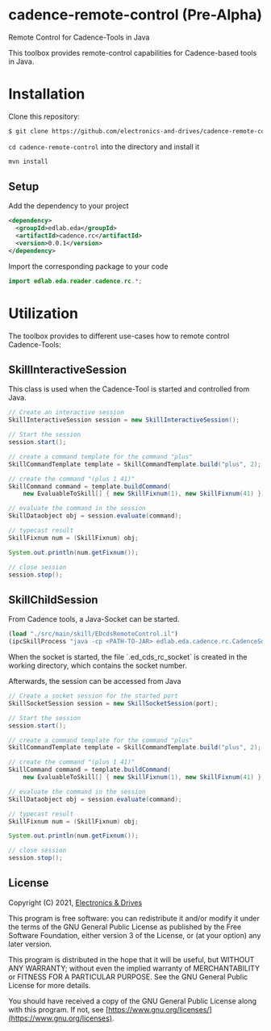 # cadence-remote-control (Pre-Alpha)

Remote Control for Cadence-Tools in Java

This toolbox provides remote-control capabilities for Cadence-based
tools in Java.

# Installation

Clone this repository:

```bash
$ git clone https://github.com/electronics-and-drives/cadence-remote-control.git
```

`cd cadence-remote-control` into the directory and install it

```bash
mvn install
```

## Setup
Add the dependency to your project

```xml
<dependency>
  <groupId>edlab.eda</groupId>
  <artifactId>cadence.rc</artifactId>
  <version>0.0.1</version>
</dependency>
```

Import the corresponding package to your code
```java
import edlab.eda.reader.cadence.rc.*;
```

# Utilization

The toolbox provides to different use-cases how to remote control 
Cadence-Tools:

## SkillInteractiveSession
This class is used when the Cadence-Tool is started and controlled from Java.

```java
// Create an interactive session
SkillInteractiveSession session = new SkillInteractiveSession();

// Start the session
session.start();

// create a command template for the command "plus"
SkillCommandTemplate template = SkillCommandTemplate.build("plus", 2);

// create the command "(plus 1 41)"
SkillCommand command = template.buildCommand(
    new EvaluableToSkill[] { new SkillFixnum(1), new SkillFixnum(41) });

// evaluate the command in the session
SkillDataobject obj = session.evaluate(command);

// typecast result
SkillFixnum num = (SkillFixnum) obj;

System.out.println(num.getFixnum());

// close session
session.stop();
```

## SkillChildSession


From Cadence tools, a Java-Socket can be started.

```lisp
(load "./src/main/skill/EDcdsRemoteControl.il")
(ipcSkillProcess "java -cp <PATH-TO-JAR> edlab.eda.cadence.rc.CadenceSocket")
```

When the socket is started, the file ´.ed_cds_rc_socket´ is created in the
working directory, which contains the socket number.

Afterwards, the session can be accessed from Java

```java
// Create a socket session for the started port
SkillSocketSession session = new SkillSocketSession(port);

// Start the session
session.start();

// create a command template for the command "plus"
SkillCommandTemplate template = SkillCommandTemplate.build("plus", 2);

// create the command "(plus 1 41)"
SkillCommand command = template.buildCommand(
    new EvaluableToSkill[] { new SkillFixnum(1), new SkillFixnum(41) });

// evaluate the command in the session
SkillDataobject obj = session.evaluate(command);

// typecast result
SkillFixnum num = (SkillFixnum) obj;

System.out.println(num.getFixnum());

// close session
session.stop();
```


## License

Copyright (C) 2021, [Electronics & Drives](https://www.electronics-and-drives.de/)

This program is free software: you can redistribute it and/or modify
it under the terms of the GNU General Public License as published by
the Free Software Foundation, either version 3 of the License, or
(at your option) any later version.

This program is distributed in the hope that it will be useful,
but WITHOUT ANY WARRANTY; without even the implied warranty of
MERCHANTABILITY or FITNESS FOR A PARTICULAR PURPOSE.  See the
GNU General Public License for more details.

You should have received a copy of the GNU General Public License
along with this program. If not, see 
[https://www.gnu.org/licenses/](https://www.gnu.org/licenses).